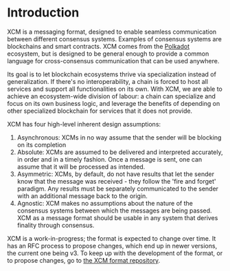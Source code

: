 # Introduction

XCM is a messaging format, designed to enable seamless communication between different consensus systems. Examples of consensus systems are blockchains and smart contracts.
XCM comes from the [Polkadot](https://polkadot.network/) ecosystem, but is designed to be general enough to provide a common language for cross-consensus communication that can be used anywhere.


Its goal is to let blockchain ecosystems thrive via specialization instead of generalization.
If there's no interoperability, a chain is forced to host all services and support all functionalities on its own.
With XCM, we are able to achieve an ecosystem-wide division of labour: a chain can specialize and focus on its own business logic, and leverage the benefits of depending on other specialized blockchain for services that it does not provide.

XCM has four high-level inherent design assumptions:
1. Asynchronous: XCMs in no way assume that the sender will be blocking on its completion
2. Absolute: XCMs are assumed to be delivered and interpreted accurately, in order and in a timely fashion. Once a message is sent, one can assume that it will be processed as intended.
3. Asymmetric: XCMs, by default, do not have results that let the sender know that the message was received - they follow the 'fire and forget' paradigm. Any results must be separately communicated to the sender with an additional message back to the origin.
4. Agnostic: XCM makes no assumptions about the nature of the consensus systems between which the messages are being passed. XCM as a message format should be usable in any system that derives finality through consensus.

XCM is a work-in-progress; the format is expected to change over time.
It has an RFC process to propose changes, which end up in newer versions, the current one being v3.
To keep up with the development of the format, or to propose changes, go to [the XCM format repository](https://github.com/paritytech/xcm-format).
